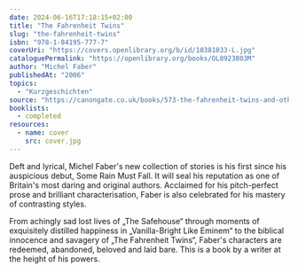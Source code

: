 ```yaml
---
date: 2024-06-16T17:18:15+02:00
title: "The Fahrenheit Twins"
slug: "the-fahrenheit-twins"
isbn: "978-1-84195-777-7"
coverUri: "https://covers.openlibrary.org/b/id/10381033-L.jpg"
cataloguePermalink: "https://openlibrary.org/books/OL8923803M"
author: "Michel Faber"
publishedAt: "2006"
topics:
  - "Kurzgeschichten"
source: "https://canongate.co.uk/books/573-the-fahrenheit-twins-and-other-stories/"
booklists:
  - completed
resources:
  - name: cover
    src: cover.jpg
---
```


Deft and lyrical, Michel Faber's new collection of stories is his first since 
his auspicious debut, Some Rain Must Fall. It will seal his reputation as one of 
Britain's most daring and original authors. Acclaimed for his pitch-perfect prose 
and brilliant characterisation, Faber is also celebrated for his mastery of
contrasting styles.

From achingly sad lost lives of „The Safehouse“ through moments of exquisitely 
distilled happiness in „Vanilla-Bright Like Eminem“ to the biblical innocence 
and savagery of „The Fahrenheit Twins“, Faber's characters are redeemed, 
abandoned, beloved and laid bare. This is a book by a writer at the height of 
his powers.